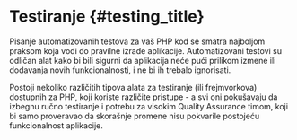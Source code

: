 # Testiranje {#testing_title}

Pisanje automatizovanih testova za vaš PHP kod se smatra najboljom praksom koja vodi do pravilne izrade aplikacije.
Automatizovani testovi su odličan alat kako bi bili sigurni da aplikacija neće pući prilikom izmene ili dodavanja novih
funkcionalnosti, i ne bi ih trebalo ignorisati.

Postoji nekoliko različitih tipova alata za testiranje (ili frejmvorkova) dostupnih za PHP, koji koriste različite
pristupe - a svi oni pokušavaju da izbegnu ručno testiranje i potrebu za visokim Quality Assurance timom, koji bi samo
proveravao da skorašnje promene nisu pokvarile postojeću funkcionalnost aplikacije.
